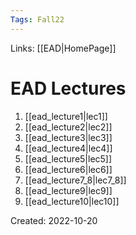```yaml
---
Tags: Fall22
---
```

Links: [[EAD|HomePage]]
# EAD Lectures
1. [[ead_lecture1|lec1]]
2. [[ead_lecture2|lec2]]
3. [[ead_lecture3|lec3]]
4. [[ead_lecture4|lec4]]
5. [[ead_lecture5|lec5]]
6. [[ead_lecture6|lec6]]
7. [[ead_lecture7_8|lec7_8]]
8. [[ead_lecture9|lec9]]
9. [[ead_lecture10|lec10]]

Created: 2022-10-20